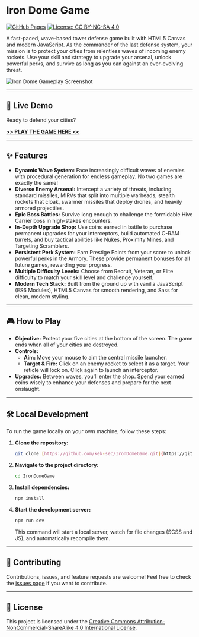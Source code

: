 # Iron Dome Game

[![GitHub Pages](https://img.shields.io/badge/Play%20Now-Live%20Demo-brightgreen?style=for-the-badge&logo=github)](https://kek-sec.github.io/IronDomeGame/)
[![License: CC BY-NC-SA 4.0](https://img.shields.io/badge/License-CC%20BY--NC--SA%204.0-lightgrey.svg?style=for-the-badge)](https://creativecommons.org/licenses/by-nc-sa/4.0/)

A fast-paced, wave-based tower defense game built with HTML5 Canvas and modern JavaScript. As the commander of the last defense system, your mission is to protect your cities from relentless waves of incoming enemy rockets. Use your skill and strategy to upgrade your arsenal, unlock powerful perks, and survive as long as you can against an ever-evolving threat.

![Iron Dome Gameplay Screenshot](https://i.imgur.com/X0PJqPF.png)

---

## 🚀 Live Demo

Ready to defend your cities?

[**>> PLAY THE GAME HERE <<**](https://kek-sec.github.io/IronDomeGame/)

---

## ✨ Features

- **Dynamic Wave System:** Face increasingly difficult waves of enemies with procedural generation for endless gameplay. No two games are exactly the same!
- **Diverse Enemy Arsenal:** Intercept a variety of threats, including standard missiles, MIRVs that split into multiple warheads, stealth rockets that cloak, swarmer missiles that deploy drones, and heavily armored projectiles.
- **Epic Boss Battles:** Survive long enough to challenge the formidable Hive Carrier boss in high-stakes encounters.
- **In-Depth Upgrade Shop:** Use coins earned in battle to purchase permanent upgrades for your interceptors, build automated C-RAM turrets, and buy tactical abilities like Nukes, Proximity Mines, and Targeting Scramblers.
- **Persistent Perk System:** Earn Prestige Points from your score to unlock powerful perks in the Armory. These provide permanent bonuses for all future games, rewarding your progress.
- **Multiple Difficulty Levels:** Choose from Recruit, Veteran, or Elite difficulty to match your skill level and challenge yourself.
- **Modern Tech Stack:** Built from the ground up with vanilla JavaScript (ES6 Modules), HTML5 Canvas for smooth rendering, and Sass for clean, modern styling.

---

## 🎮 How to Play

- **Objective:** Protect your five cities at the bottom of the screen. The game ends when all of your cities are destroyed.
- **Controls:**
    - **Aim:** Move your mouse to aim the central missile launcher.
    - **Target & Fire:** Click on an enemy rocket to select it as a target. Your reticle will lock on. Click again to launch an interceptor.
- **Upgrades:** Between waves, you'll enter the shop. Spend your earned coins wisely to enhance your defenses and prepare for the next onslaught.

---

## 🛠️ Local Development

To run the game locally on your own machine, follow these steps:

1.  **Clone the repository:**
    ```bash
    git clone [https://github.com/kek-sec/IronDomeGame.git](https://github.com/kek-sec/IronDomeGame.git)
    ```
2.  **Navigate to the project directory:**
    ```bash
    cd IronDomeGame
    ```
3.  **Install dependencies:**
    ```bash
    npm install
    ```
4.  **Start the development server:**
    ```bash
    npm run dev
    ```
    This command will start a local server, watch for file changes (SCSS and JS), and automatically recompile them.

---

## 🤝 Contributing

Contributions, issues, and feature requests are welcome! Feel free to check the [issues page](https://github.com/kek-sec/IronDomeGame/issues) if you want to contribute.

---

## 📜 License

This project is licensed under the [Creative Commons Attribution-NonCommercial-ShareAlike 4.0 International License](https://creativecommons.org/licenses/by-nc-sa/4.0/).
